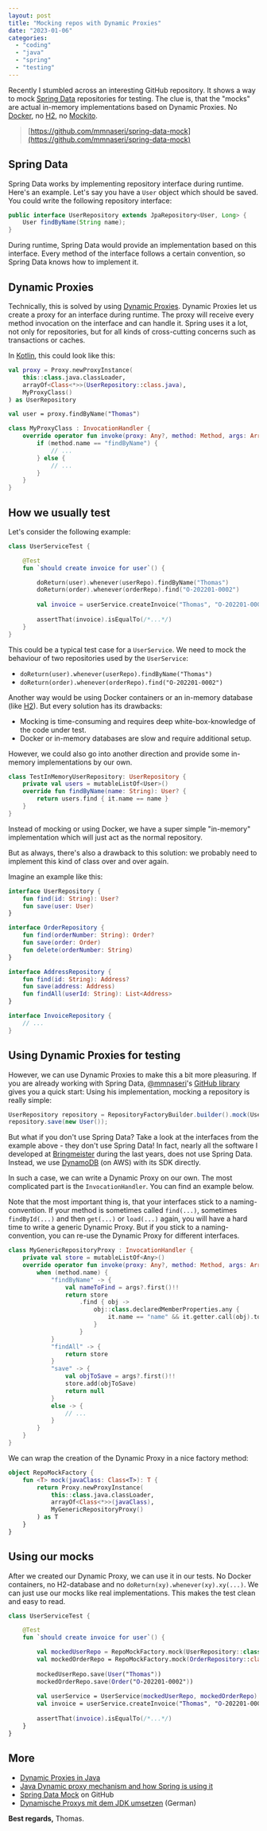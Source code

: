 ```yaml
---
layout: post
title: "Mocking repos with Dynamic Proxies"
date: "2023-01-06"
categories: 
  - "coding"
  - "java"
  - "spring"
  - "testing" 
---
```


Recently I stumbled across an interesting GitHub repository.
It shows a way to mock [Spring Data](https://www.baeldung.com/the-persistence-layer-with-spring-data-jpa) repositories for testing.
The clue is, that the "mocks" are actual in-memory implementations based on Dynamic Proxies.
No [Docker](https://www.docker.com/), no [H2](https://www.h2database.com), no [Mockito](https://site.mockito.org/).

> [https://github.com/mmnaseri/spring-data-mock](https://github.com/mmnaseri/spring-data-mock)

## Spring Data

Spring Data works by implementing repository interface during runtime. 
Here's an example. 
Let's say you have a `User` object which should be saved.
You could write the following repository interface:

```java
public interface UserRepository extends JpaRepository<User, Long> {
    User findByName(String name);
}
```

During runtime, Spring Data would provide an implementation based on this interface.
Every method of the interface follows a certain convention, so Spring Data knows how to implement it.

## Dynamic Proxies

Technically, this is solved by using [Dynamic Proxies](https://www.baeldung.com/java-dynamic-proxies).
Dynamic Proxies let us create a proxy for an interface during runtime.
The proxy will receive every method invocation on the interface and can handle it.
Spring uses it a lot, not only for repositories, but for all kinds of cross-cutting concerns such as transactions or caches.

In [Kotlin](https://kotlinlang.org/), this could look like this:

```kotlin
val proxy = Proxy.newProxyInstance(
    this::class.java.classLoader,
    arrayOf<Class<*>>(UserRepository::class.java),
    MyProxyClass()
) as UserRepository

val user = proxy.findByName("Thomas")

class MyProxyClass : InvocationHandler {
    override operator fun invoke(proxy: Any?, method: Method, args: Array<Any?>?): Any? {
        if (method.name == "findByName") {
            // ...
        } else {
            // ...
        }
    }
}
```

## How we usually test

Let's consider the following example:

```kotlin
class UserServiceTest {

    @Test
    fun `should create invoice for user`() {

        doReturn(user).whenever(userRepo).findByName("Thomas")
        doReturn(order).whenever(orderRepo).find("O-202201-0002")
        
        val invoice = userService.createInvoice("Thomas", "O-202201-0002")
        
        assertThat(invoice).isEqualTo(/*...*/)
    }
}
```

This could be a typical test case for a `UserService`.
We need to mock the behaviour of two repositories used by the `UserService`:

- `doReturn(user).whenever(userRepo).findByName("Thomas")`
- `doReturn(order).whenever(orderRepo).find("O-202201-0002")` 

Another way would be using Docker containers or an in-memory database (like [H2](https://www.h2database.com)).
But every solution has its drawbacks:

- Mocking is time-consuming and requires deep white-box-knowledge of the code under test.
- Docker or in-memory databases are slow and require additional setup. 

However, we could also go into another direction and provide some in-memory implementations by our own.

```kotlin
class TestInMemoryUserRepository: UserRepository {
    private val users = mutableListOf<User>()
    override fun findByName(name: String): User? {
        return users.find { it.name == name }
    }
}
```

Instead of mocking or using Docker, we have a super simple "in-memory" implementation which will just act as the normal repository.

But as always, there's also a drawback to this solution:
we probably need to implement this kind of class over and over again.

Imagine an example like this:

```kotlin
interface UserRepository {
    fun find(id: String): User?
    fun save(user: User)
}

interface OrderRepository {
    fun find(orderNumber: String): Order?
    fun save(order: Order)
    fun delete(orderNumber: String)
}

interface AddressRepository {
    fun find(id: String): Address?
    fun save(address: Address)
    fun findAll(userId: String): List<Address>
}

interface InvoiceRepository {
    // ...
}
```

## Using Dynamic Proxies for testing

However, we can use Dynamic Proxies to make this a bit more pleasuring.
If you are already working with Spring Data, [@mmnaseri](https://twitter.com/mmnaseri)'s [GitHub library](https://github.com/mmnaseri/spring-data-mock) gives you a quick start:
Using his implementation, mocking a repository is really simple:

```java
UserRepository repository = RepositoryFactoryBuilder.builder().mock(UserRepository.class);
repository.save(new User());
```

But what if you don't use Spring Data?
Take a look at the interfaces from the example above - they don't use Spring Data!
In fact, nearly all the software I developed at [Bringmeister](https://www.bringmeister.de/) during the last years, does not use Spring Data.
Instead, we use [DynamoDB](https://aws.amazon.com/dynamodb/) (on AWS) with its SDK directly.

In such a case, we can write a Dynamic Proxy on our own.
The most complicated part is the `InvocationHandler`.
You can find an example below. 

Note that the most important thing is, that your interfaces stick to a naming-convention.
If your method is sometimes called `find(...)`, sometimes `findById(...)` and then `get(...)` or `load(...)` again, you will have a hard time to write a generic Dynamic Proxy.
But if you stick to a naming-convention, you can re-use the Dynamic Proxy for different interfaces.

```kotlin
class MyGenericRepositoryProxy : InvocationHandler {
    private val store = mutableListOf<Any>()
    override operator fun invoke(proxy: Any?, method: Method, args: Array<Any?>?): Any? {
        when (method.name) {
            "findByName" -> {
                val nameToFind = args?.first()!!
                return store
                    .find { obj ->
                        obj::class.declaredMemberProperties.any {
                            it.name == "name" && it.getter.call(obj).toString() == nameToFind
                        }
                    }
            }
            "findAll" -> {
                return store
            }
            "save" -> {
                val objToSave = args?.first()!!
                store.add(objToSave)
                return null
            }
            else -> {
                // ...
            }
        }
    }
}
```

We can wrap the creation of the Dynamic Proxy in a nice factory method:

```kotlin
object RepoMockFactory {
    fun <T> mock(javaClass: Class<T>): T {
        return Proxy.newProxyInstance(
            this::class.java.classLoader,
            arrayOf<Class<*>>(javaClass),
            MyGenericRepositoryProxy()
        ) as T
    }
}
```

## Using our mocks

After we created our Dynamic Proxy, we can use it in our tests.
No Docker containers, no H2-database and no `doReturn(xy).whenever(xy).xy(...)`.
We can just use our mocks like real implementations.
This makes the test clean and easy to read.

```kotlin
class UserServiceTest {

    @Test
    fun `should create invoice for user`() {

        val mockedUserRepo = RepoMockFactory.mock(UserRepository::class.java)
        val mockedOrderRepo = RepoMockFactory.mock(OrderRepository::class.java)
        
        mockedUserRepo.save(User("Thomas"))
        mockedOrderRepo.save(Order("O-202201-0002"))
        
        val userService = UserService(mockedUserRepo, mockedOrderRepo)
        val invoice = userService.createInvoice("Thomas", "O-202201-0002")
        
        assertThat(invoice).isEqualTo(/*...*/)
    }
}
```

## More

- [Dynamic Proxies in Java](https://www.baeldung.com/java-dynamic-proxies)
- [Java Dynamic proxy mechanism and how Spring is using it](https://medium.com/@spac.valentin/java-dynamic-proxy-mechanism-and-how-spring-is-using-it-93756fc707d5) 
- [Spring Data Mock](https://github.com/mmnaseri/spring-data-mock) on GitHub 
- [Dynamische Proxys mit dem JDK umsetzen](https://www.innoq.com/de/articles/2020/03/java-dynamic-proxy/) (German)

**Best regards,** Thomas.

